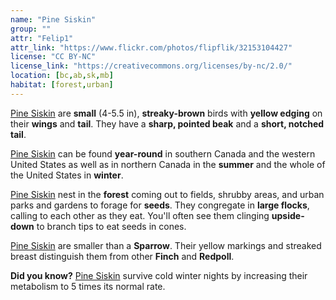 ```yaml
---
name: "Pine Siskin"
group: ""
attr: "Felip1"
attr_link: "https://www.flickr.com/photos/flipflik/32153104427"
license: "CC BY-NC"
license_link: "https://creativecommons.org/licenses/by-nc/2.0/"
location: [bc,ab,sk,mb]
habitat: [forest,urban]
---
```

[Pine Siskin](/birds/pinesisk/) are **small** (4-5.5 in), **streaky-brown** birds with **yellow edging** on their **wings** and **tail**. They have a **sharp, pointed beak** and a **short, notched tail**.

[Pine Siskin](/birds/pinesisk/) can be found **year-round** in southern Canada and the western United States as well as in northern Canada in the **summer** and the whole of the United States in **winter**.

[Pine Siskin](/birds/pinesisk/) nest in the **forest** coming out to fields, shrubby areas, and urban parks and gardens to forage for **seeds**. They congregate in **large flocks**, calling to each other as they eat. You'll often see them clinging **upside-down** to branch tips to eat seeds in cones.

[Pine Siskin](/birds/pinesisk/) are smaller than a **Sparrow**. Their yellow markings and streaked breast distinguish them from other **Finch** and **Redpoll**.

**Did you know?** [Pine Siskin](/birds/pinesisk/) survive cold winter nights by increasing their metabolism to 5 times its normal rate.
